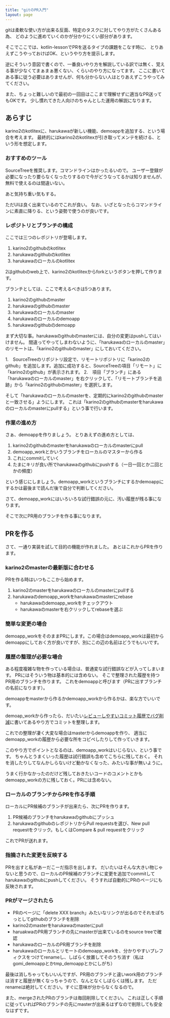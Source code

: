```yaml
---
title: "gitのPR入門"
layout: page
---
```


gitは柔軟な使い方が出来る反面、特定のタスクに対してやり方がたくさんある為、
どのように進めていくのかが分かりにくい部分があります。

そこでここでは、kotlin-lessonでPRを送るタイプの課題をこなす時に、
とりあえずこうやっておけばOK、というやり方を提示します。

逆にそういう意図で書くので、一番良いやり方を解説している訳では無く、覚える事が少なくてまぁまぁ悪くない、くらいのやり方になってます。
ここに書いてある事に従う必要はありませんが、何も分からない人はとりあえずこうやってみてください。

また、ちょっと難しいので最初の一回目はここまで理解せずに適当なPR送ってもOKです。
少し慣れてきた人向けのちゃんとした運用の解説になります。

## あらすじ

karino2のkotlitexに、harukawaが新しい機能、demoappを追加する、という場合を考えます。
最終的にはkarino2のkotlitexが引き取ってメンテを続ける、という形を想定します。

### おすすめのツール

SourceTreeを推奨します。コマンドラインはかったるいので。
ユーザー登録が必要になったり要らなくなったりするので今がどうなってるかは知りませんが、無料で使えるのは間違いない。

あと気持ち重い気もする。

ただUIは良く出来ているのでこれが良い。
なお、いざとなったらコマンドラインに素直に降りる、という姿勢で使うのが良いです。

### レポジトリとブランチの構成

ここでは三つのレポジトリが登場します。

1. karino2のgithubのkotlitex
2. harukawaのgithubのkotlitex
3. harukawaのローカルのkotlitex

2はgithubのweb上で、karino2のkotlitexからforkというボタンを押して作ります。

ブランチとしては、ここで考えるべきは5つあります。

1. karino2のgithubのmaster
2. harukawaのgithubのmaster
3. harukawaのローカルのmaster
4. harukawaのローカルのdemoapp
5. harukawaのgithubのdemoapp

まず大切な事。harukawaのgithubのmasterには、自分の変更はpushしてはいけません。
間違ってやってしまわないように、「harukawaのローカルのmaster」のリモートは、「karino2のgithubのmaster」にしておいてください。

1.　SourceTreeのリポジトリ設定で、リモートリポジトリに「karino2のgithub」を追加します。追加に成功すると、SourceTreeの項目「リモート」に「karino2のgithub」が表示されます。
2.　項目「ブランチ」にある「harukawaのローカルのmaster」を右クリックして、「リモートブランチを追跡」から「karino2のgithubのmaster」を選択します。

そして「harukawaのローカルのmasterを、定期的にkarino2のgithubのmasterと一致させる」ようにします。
これは「karino2のgithubのmasterをharukawaのローカルのmasterにpullする」という事で行います。

### 作業の進め方

さぁ、demoappを作りましょう。
とりあえずの進め方としては、

1. karino2のgithubのmasterをharukawaのローカルのmasterにpull
2. demoapp_workとかいうブランチをローカルのマスターから作る
3. これにcommitしていく
4. たまにキリが良い所でharukawaのgithubにpushする（一日一回とか二回とかの頻度）

という感じにしましょう。demoapp_workというブランチにするかdemoappにするかは最後まで読んだ後で自分で判断してください。

さて、demoapp_workにはいろいろな試行錯誤の元に、汚い履歴が残る事になります。

そこで次にPR用のブランチを作る事になります。

## PRを作る

さて、一通り実装を試して目的の機能が作れました。
あとはこれからPRを作ります。

### karino2のmasterの最新版に合わせる

PRを作る時はいつもここから始めます。

1. karino2のmasterをharukawaのローカルのmasterにpullする
2. harukawaのdemoapp_workをharukawaのmasterにrebase
   - harukawaのdemoapp_workをチェックアウト
   - harukawaのmasterを右クリックしてrebaseを選ぶ

### 簡単な変更の場合

demoapp_workをそのままPRにします。この場合はdemoapp_workは最初からdemoappにしておく方が良いですが、別にこの辺の名前はどうでもいいです。

### 履歴の整理が必要な場合

ある程度複雑な物を作っている場合は、普通変な試行錯誤などが入ってしまいます。
PRにはそういう物は基本的には含めない。
そこで整理された履歴を持つPR用のブランチを作ります。
これをdemoappと呼びます（PRに出すブランチの名前になります）。

demoappをmasterから作るかdemoapp_workから作るかは、楽な方でいいです。

demoap_workから作ったら、だいたい[レビューしやすいコミット履歴でバグ削減](https://moneyforward.com/engineers_blog/2015/11/30/reviewable-commit-log/)に書いてあるやり方でコミットを整理します。

これでの整理が凄く大変な場合はmasterからdemoappを作り、
適当にdemoapp_workの履歴から必要な所をコピペしたりして作っていきます。

このやり方でポイントとなるのは、demoapp_workはいじらない、という事です。
ちゃんとうまくいった履歴は試行錯誤も含めてこちらに残しておく。
それを消したりしてなんかしらないけど動かなくなった、みたいな事が無いように。

うまく行かなかったのだけど残しておきたいコードのコメントとかもdemoapp_workの方に残しておく。PRには含めない。

### ローカルのブランチからPRを作る手順

ローカルにPR候補のブランチが出来たら、次にPRを作ります。

1. PR候補のブランチをharukawaのgithubにプッシュ
2. harukawaのgithubのレポジトリからPull requestsを選び、New pull requestをクリック。もしくはCompare & pull requestをクリック

これでPRが送れます。

### 指摘された変更を反映する

PRを出すと私があーだこーだ指示を出します。
だいたいはそんな大きい物じゃないと思うので、ローカルのPR候補のブランチに変更を追加でcommitしてharukawaのgithubにpushしてください。
そうすれば自動的にPRのページにも反映されます。

### PRがマージされたら

- PRのページに「delete XXX branch」みたいなリンクが出るのでそれをぽちっとしてgithubのブランチを削除
- karino2のmasterをharukawaのmasterにpull
- haruakwaのPR用ブランチの先にmasterが出来ているのをsource treeで確認
- harukawaのローカルのPR用ブランチを削除
- harukawaのローカルとリモートのdemoapp_workを、分かりやすいプレフィクスをつけてrenameし、しばらく放置してそのうち消す（私はgomi_demoappとかtmp_demoappとかにしがち）

最後は消しちゃってもいいんですが、PR用のブランチと違いwork用のブランチは消すと履歴が無くなっちゃうので、なんとなくしばらくは残します。
ただrenameは絶対してください。すぐに意味が分からなくなるので。

また、mergeされたPRのブランチは毎回削除してください。
これは正しく手順に従っていればPRのブランチの先にmasterが出来るはずなので削除しても安全なはずです。